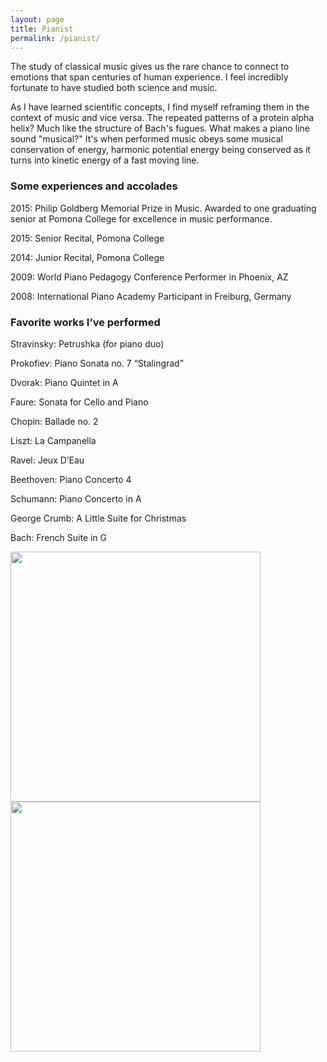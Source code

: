 ```yaml
---
layout: page
title: Pianist
permalink: /pianist/
---
```


The study of classical music gives us the rare chance to connect to emotions that 
span centuries of human experience.  I feel incredibly fortunate to have studied both science and music.

As I have learned scientific concepts, I find myself reframing them in the context of music and vice versa.
The repeated patterns of a protein alpha helix? Much like the structure of Bach's fugues.
What makes a piano line sound "musical?"
It's when performed music obeys some musical conservation of energy, harmonic potential
energy being conserved as it turns into kinetic energy of a fast moving line.

  
### Some experiences and accolades

2015: Philip Goldberg Memorial Prize in Music.  Awarded to one graduating senior at Pomona College for excellence in music performance.

2015: Senior Recital, Pomona College

2014: Junior Recital, Pomona College

2009: World Piano Pedagogy Conference Performer in Phoenix, AZ

2008: International Piano Academy Participant in Freiburg, Germany

### Favorite works I’ve performed

Stravinsky: Petrushka (for piano duo)

Prokofiev: Piano Sonata no. 7 “Stalingrad”

Dvorak: Piano Quintet in A

Faure: Sonata for Cello and Piano

Chopin: Ballade no. 2

Liszt: La Campanella

Ravel: Jeux D’Eau

Beethoven: Piano Concerto 4

Schumann: Piano Concerto in A

George Crumb: A Little Suite for Christmas

Bach: French Suite in G


<p>
<img src="https://HWaymentSteele.github.io/images/piano_solo_2.jpg" width="400">
<img src="https://HWaymentSteele.github.io/images/piano_w_molly.jpg" width="400">
</p>
